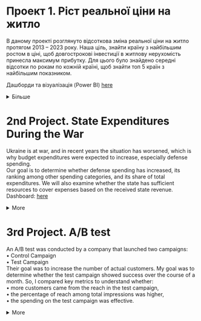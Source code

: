 # Проект 1. Ріст реальної ціни на житло
В даному проекті розглянуто відсоткова зміна реальної ціни на житло протягом 2013 – 2023 року. Наша ціль, знайти країну з найбільшим ростом в ціні, щоб довгострокові інвестиції в житлову нерухомість принесла максимум  прибутку.
Для цього було знайдено середні відсотки по рокам по кожній країні, щоб знайти топ 5 країн з найбільшим показником. 

Дашборди та візуалізація (Power BI) [here](https://app.powerbi.com/view?r=eyJrIjoiOWQ1YzllMWItMWY3NC00MzA1LWFlMzgtMTEyOGUwNDk1NDgzIiwidCI6ImQ0NTFiZGY3LTVkNjgtNGFiOS05MTY1LTc5NGVkZGJhZTBmYSIsImMiOjl9)
<details>
   <summary> Більше </summary>

## Загальна інформація про структури даних (Data structure overview)

Така таблиця була використана: real-year<br/>
Туди входили такі колонки: <br/>
Date(date) – дата встановленої ціни на житло поквартально<br/>
Country(string) – 59 країн світу <br/>
Price(numeric) – ціна на житло <br/>

|**Table**     |   **real_year**  |
|--------------|------------------|
| Country      | VARCHAR(255)     |
| Date         | DATE             |
| Price        | DECIMAL(10,2)    |

Дані були взяті з [сайту](https://datahub.io/core/house-prices-global#readme)

## Короткий огляд (Executive summary)
В результаті дослідження, було визначено крани з найбільшим середнім показником росту ціни на житло протягом 10 років. <br/> Туди ввійшли: <br/>
Туреччина – 10,38% <br/>
Угорщина – 5,89% <br/>
Ісландія – 5,89% <br/>
Ірландія – 5,66% <br/>
Португалія – 5,16%<br/>
В останні роки Туреччина мала високий підйом в ціні, це було спричинено високою інфляцією та спробою зберегти свої заощадження в купівлі житлової нерухомості. 
Інші країни в топ 5 мають нормальну волатильність, тому в їх можна інвестувати.

## Глибокий аналіз інсайтів (Insights deep dive)
В [таблиці та графіку](https://app.powerbi.com/view?r=eyJrIjoiOWQ1YzllMWItMWY3NC00MzA1LWFlMzgtMTEyOGUwNDk1NDgzIiwidCI6ImQ0NTFiZGY3LTVkNjgtNGFiOS05MTY1LTc5NGVkZGJhZTBmYSIsImMiOjl9)
 відображені країни з найбільшим високим середнім відсотком, протягом 10 років (2013-2023 р.). З даної інформації видно, що найбільший ріст реальної ціни на житло протягом зазначеного часу був у Туреччині, Угорщині, Ісландії, Ірландії та Португалії.

<img width="974" height="557" alt="image" src="https://github.com/user-attachments/assets/45545c54-cc3d-47d2-a5eb-864727cce5b9" />
Факти, які повпливали на ріст: <br/>
- Ціни на житло виросли в рази за останні роки в Туреччині через високу інфляцію, яка склала 48.7% за 2022 рік, в 2023 році вона сягнула 64.7%. Також багато людей бажають вкластися в нерухомість, щоб зберегти свої кошти, тому на графіку можна помітити значний ріст в дані роки.<br/> 
- Угорщина – має вплив на підвищення цін, через нестачу житла, низькі іпотечні та податкові ставки. Також ця країна є популярною серед туристів.<br/>
- Ісландія має проблему з житловою кризою, тобто з нестачею житла для всього населення.<br/>
- Ірландія - має дефіцит пропозиції житла та одну з найбільш економічно зростаючих економік Європи.<br/>
- Португалія – мають програму «золота віза», яка вплинула на попит з боку іноземних інвесторів. Також на ріст цін вплинули: обмеження пропозицій на ринку та збільшення туризму.<br/>


## Рекомендації (Recommendations)
В даній ситуації краще не інвестувати в Туреччину, адже на графіку видно, що загальний відсоток росту ціни великий тільки через те, що в 2022-2023 році інфляція в Туреччині було високою. <br/>
Менш ризиковіше буде інвестувати в Угорщину, Ісландію, Ірландію та Португалію. Вони мають не значну волатильність та достатньо високий сердній зростаючий відсоток. 

</details>

# 2nd Project. State Expenditures During the War
Ukraine is at war, and in recent years the situation has worsened, which is why budget expenditures were expected to increase, especially defense spending.<br/>
Our goal is to determine whether defense spending has increased, its ranking among other spending categories, and its share of total expenditures.
We will also examine whether the state has sufficient resources to cover expenses based on the received state revenue.<br/>
Dashboard: [here](https://app.powerbi.com/view?r=eyJrIjoiMzIzZDE5NTYtMTgyYi00YzQzLThhZGItNTA0NjkxZTIwMzYwIiwidCI6ImQ0NTFiZGY3LTVkNjgtNGFiOS05MTY1LTc5NGVkZGJhZTBmYSIsImMiOjl9)

<details>
   <summary> More </summary>
   
## Data structure overview
Two tables were used for analysis: budget and state_revenue.<br/>
Structure of the first table – budget:<br/>
•	date — monthly expenses for each sector from 2022 onward<br/>
•	public_ord — public order and judicial authorities<br/>
•	econom_activity — economic activity<br/>
•	national_funct — general government functions<br/>
•	defense — defense spending<br/>
•	dept_service — debt servicing<br/>
•	education — education spending<br/>
•	healthcare — healthcare spending<br/>
•	social_pro — social protection<br/>
Structure of the second table – state_revenue:<br/>
•	year — year<br/>
•	revenue — state budget income<br/>

<img width="703" height="481" alt="image" src="https://github.com/user-attachments/assets/f68da903-4312-4d13-a1b8-2b755d0fa85a" />

Expenditure data source [here](https://opendatabot.ua/war)<br/>
Revenue data source [here](https://index.minfin.com.ua/ua/finance/budget/gov/income/2022/)<br/>


## Executive summary
Between 2022 and 2024, defense expenditures ranged from 39% to 48% of total expenditures, making it the largest category.
In 2023, defense spending increased significantly by 84.5%, while in 2024, the growth was only 9.9%.<br/>
The state struggles to cover its expenses—almost all annual revenue goes to defense.

## Insights deep dive
### Expenditures by Year
Over the past three years, defense spending has remained the highest among all expenditure categories. Public order and social protection ranked second and third, respectively. In 2022, defense expenditures amounted to UAH 1,137 billion; in 2023 — UAH 2,098 billion; and in 2024 — UAH 2,305 billion.<br/>
As of 2025, data is already available for the first five months, showing UAH 1,125.4 billion spent on defense. If we divide this amount by five and project it for twelve months, the estimated annual expenditure would be around UAH 2,700 billion. This suggests that spending in this sector is likely to continue increasing.

<img width="974" height="527" alt="image" src="https://github.com/user-attachments/assets/cf67f1a5-8a0c-4df6-8685-a5f3c9df6c4a" />

### Structure of Defense Spending (2022–2024)
Defense consistently made up more than one-third of all expenditures:<br/>
2022: 39.4%<br/>
2023: 48.5%<br/>
2024: 47.8%<br/>
Comparing 2022 and 2023:
+84.5% growth<br/>
From 2023 to 2024:<br/>
Only +9.9% growth<br/>
Considering inflation >10% in 2024, real growth was negligible.
The significant increase occurred between 2022 and 2023 only.
Even adjusted: 84.5% - 25% inflation ≈ 59.5% effective growth.

### Government Revenue and Expenditures
The state has much higher expenditures than income, with defense spending nearly equaling total revenue.
Thus, the budget is running a deficit, which negatively affects the economic condition and may increase monetary emission to cover growing defense needs.
</details>

# 3rd Project. A/B test
An A/B test was conducted by a company that launched two campaigns:<br/>
•	Control Campaign<br/>
•	Test Campaign<br/>
Their goal was to increase the number of actual customers.
My goal was to determine whether the test campaign showed success over the course of a month.
So, I compared key metrics to understand whether:<br/>
•	more customers came from the reach in the test campaign,<br/>
•	the percentage of reach among total impressions was higher,<br/>
•	the spending on the test campaign was effective.<br/>

<details>
   <summary> More </summary>
   
## Data structure overview
A/B testing helps in finding a better approach to finding customers, marketing products, getting a higher reach, or anything that helps a business convert most of its target customers into actual customers. <br/>
Below are all the features in the dataset:<br/>
•	Campaign Name: The name of the campaign<br/>
•	Date: Date of the record<br/>
•	Spend: Amount spent on the campaign in dollars<br/>
•	of Impressions: Number of impressions the ad crossed through the campaign<br/>
•	Reach: The number of unique impressions received in the ad<br/>
•	of Website Clicks: Number of website clicks received through the ads<br/>
•	of Searches: Number of users who performed searches on the website<br/>
•	of View Content: Number of users who viewed content and products on the website<br/>
•	of Add to Cart: Number of users who added products to the cart<br/>
•	of Purchase: Number of purchases<br/>
Two campaigns were performed by the company:<br/>
•	Control Campaign<br/>
•	Test Campaign<br/>

 <img width="612" height="628" alt="image" src="https://github.com/user-attachments/assets/8a30aaaa-9970-479c-8399-974ebd8d91f2" />

Data set:[here](https://www.kaggle.com/datasets/amirmotefaker/ab-testing-dataset/data)

## Executive summary
The company ran an A/B test with two different ad campaigns lasting one month. The first was a regular campaign (control), and the second was a new version (test campaign).<br/>
Although the test campaign had higher ad spending and lower reach, it delivered better results — generating 10.9K customers per $1 spent.
In comparison, the control campaign gained 5K fewer customers for the same spending, indicating that the test campaign was more successful.<br/>

## Insights deep dive
The company ran one ad campaign as usual (Control Campaign), and the other with a new strategy (Test Campaign).
The Control Campaign spent $67K, and the Test Campaign spent $77K.
Even though the Test Campaign had higher costs and lower reach, the ad attracted more interest.
However, this did not lead to significantly more purchases — in fact, the Control Campaign led to more purchases.

<img width="819" height="459" alt="image" src="https://github.com/user-attachments/assets/ce6dfaa1-004e-4fab-be85-fc028fcbe812" />

### % of Customers from Reach
The percentage of customers from the total reach during the ad campaign was higher in the Test Campaign.
On some days, the metric exceeded 5%, which is a very good result — especially when compared to the Control Campaign where it stayed below 4%, though more stable.

### % of Unique Views from Total Impressions
The table provided information on total impressions and unique reach.
It’s important for more potential clients to see the product within the allocated budget.
The Control Campaign had 81% unique views, while the Test Campaign had 71.7%.
So, the higher percentage in the Control Campaign shows it was more efficient.

### Purchases per $1
The results show that more buyers came during the Test Campaign, as the "purchases per $1" metric was higher by about 5K customers.

**In conclusion**, the Test Campaign was successful:
Even with higher spending and lower reach, it resulted in more real customers who were interested and ready to purchase the company’s product or service.

</details>


